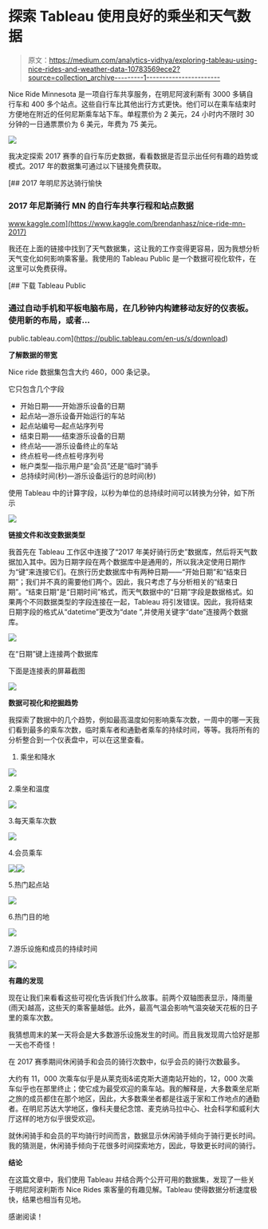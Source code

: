 # 探索 Tableau 使用良好的乘坐和天气数据

> 原文：<https://medium.com/analytics-vidhya/exploring-tableau-using-nice-rides-and-weather-data-10783569ece2?source=collection_archive---------1----------------------->

Nice Ride Minnesota 是一项自行车共享服务，在明尼阿波利斯有 3000 多辆自行车和 400 多个站点。这些自行车比其他出行方式更快。他们可以在乘车结束时方便地在附近的任何尼斯乘车站下车。单程票价为 2 美元，24 小时内不限时 30 分钟的一日通票票价为 6 美元，年费为 75 美元。

![](img/aba03f95ac68269293a1f7bcb49541f0.png)

我决定探索 2017 赛季的自行车历史数据，看看数据是否显示出任何有趣的趋势或模式。2017 年的数据集可通过以下链接免费获取。

[](https://www.kaggle.com/brendanhasz/nice-ride-mn-2017) [## 2017 年明尼苏达骑行愉快

### 2017 年尼斯骑行 MN 的自行车共享行程和站点数据

www.kaggle.com](https://www.kaggle.com/brendanhasz/nice-ride-mn-2017) 

我还在上面的链接中找到了天气数据集，这让我的工作变得更容易，因为我想分析天气变化如何影响乘客量。我使用的 Tableau Public 是一个数据可视化软件，在这里可以免费获得。

[](https://public.tableau.com/en-us/s/download) [## 下载 Tableau Public

### 通过自动手机和平板电脑布局，在几秒钟内构建移动友好的仪表板。使用新的布局，或者…

public.tableau.com](https://public.tableau.com/en-us/s/download) 

**了解数据的带宽**

Nice ride 数据集包含大约 460，000 条记录。

它只包含几个字段

*   开始日期——开始游乐设备的日期
*   起点站—游乐设备开始运行的车站
*   起点站编号—起点站序列号
*   结束日期——结束游乐设备的日期
*   终点站——游乐设备终止的车站
*   终点桩号—终点桩号序列号
*   帐户类型—指示用户是“会员”还是“临时”骑手
*   总持续时间(秒)—游乐设备运行的总时间(秒)

使用 Tableau 中的计算字段，以秒为单位的总持续时间可以转换为分钟，如下所示

![](img/a6146b1ce6302cc878a11f1c6bf26a2c.png)

**链接文件和改变数据类型**

我首先在 Tableau 工作区中连接了“2017 年美好骑行历史”数据库，然后将天气数据加入其中。因为日期字段在两个数据库中是通用的，所以我决定使用日期作为“键”来连接它们。在旅行历史数据库中有两种日期——“开始日期”和“结束日期”；我们并不真的需要他们两个。因此，我只考虑了与分析相关的“结束日期”。“结束日期”是“日期时间”格式，而天气数据中的“日期”字段是数据格式。如果两个不同数据类型的字段连接在一起，Tableau 将引发错误。因此，我将结束日期字段的格式从“datetime”更改为“date ”,并使用关键字“date”连接两个数据库。

![](img/e5ce45d242584bfc2a107abdaa248617.png)

在“日期”键上连接两个数据库

下面是连接表的屏幕截图

![](img/39a271340b84b05a29503600e4062a5f.png)

**数据可视化和挖掘趋势**

我探索了数据中的几个趋势，例如最高温度如何影响乘车次数，一周中的哪一天我们看到最多的乘车次数，临时乘车者和通勤者乘车的持续时间，等等。我将所有的分析整合到一个仪表盘中，可以在这里查看。

1.  乘坐和降水

![](img/5f1133850f3b56cdaaa35361939505e6.png)

2.乘坐和温度

![](img/77845cc102292d147cb70714a832b4ee.png)

3.每天乘车次数

![](img/f2cbcc7cbe51d2661e859b45559173dc.png)

4.会员乘车

![](img/ae71a81b72c17f6fba9d6752dbc621d3.png)![](img/365ce124c037559856745e2d60778717.png)

5.热门起点站

![](img/a6314bb293e0431c7fbf23aac20ebf8f.png)

6.热门目的地

![](img/bb9f1ce6c2fb7a67d722f4207d1bce9b.png)

7.游乐设施和成员的持续时间

![](img/b2df88c3b9e5659ef53e28513c28bfa0.png)

**有趣的发现**

现在让我们来看看这些可视化告诉我们什么故事。前两个双轴图表显示，降雨量(雨天)越高，这些天的乘客量越低。此外，最高气温会影响气温突破天花板的日子里的乘车次数。

我猜想周末的某一天将会是大多数游乐设施发生的时间。而且我发现周六恰好是那一天也不奇怪！

在 2017 赛季期间休闲骑手和会员的骑行次数中，似乎会员的骑行次数最多。

大约有 11，000 次乘车似乎是从莱克街&诺克斯大道南站开始的，12，000 次乘车似乎也在那里终止；使它成为最受欢迎的乘车站。我的解释是，大多数乘坐尼斯之旅的成员都住在那个地区，因此，大多数乘坐者都是往返于家和工作地点的通勤者。在明尼苏达大学地区，像科夫曼纪念馆、麦克纳马拉中心、社会科学和威利大厅这样的地方似乎很受欢迎。

就休闲骑手和会员的平均骑行时间而言，数据显示休闲骑手倾向于骑行更长时间。我的猜测是，休闲骑手倾向于花很多时间探索地方，因此，导致更长时间的骑行。

**结论**

在这篇文章中，我们使用 Tableau 并结合两个公开可用的数据集，发现了一些关于明尼阿波利斯市 Nice Rides 乘客量的有趣见解。Tableau 使得数据分析速度极快，结果也相当有见地。

感谢阅读！
